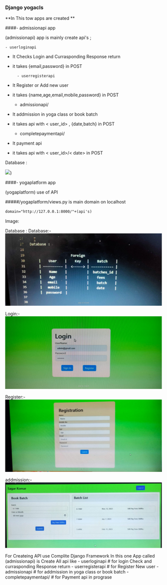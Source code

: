 ### Django yogacls
**In This tow apps are created **

####- admissionapi app

(admissionapi) app is mainly create api's ;

	- userloginapi
- It Checks Login and Currasponding Response return
- it takes {email,password} in POST


		- userregisterapi
- It Register or Add new user
- it takes {name,age,email,mobile,password} in POST



	- admissionapi/<int>
- It addmission in yoga class or book batch
- it takes api with < user_id> , {date,batch} in POST


	- completepaymentapi<int>/<str>
	
	
- It payment api
- it takes api with < user_id>/< date> in POST

 
Database :
	
![]([https://github.com/swapnilkanaki/yogaclsapi/blob/main/database.jpeg))


####- yogaplatform app

(yogaplatform) use of API

#####/yogaplatform/views.py is main domain on localhost

```html
domain="http://127.0.0.1:8000/"+(api's)
```
Image:
	
Database :
Database:-
![](https://github.com/swapnilkanaki/yogaclsapi/blob/main/database.jpeg)


Login:-
![](https://github.com/swapnilkanaki/yogaclsapi/blob/main/login.jpeg)

Register:-
![](https://github.com/swapnilkanaki/yogaclsapi/blob/main/register.jpeg)

addmission:-
![](https://github.com/swapnilkanaki/yogaclsapi/blob/main/addmission.jpeg)

For Createing API use Complite Django Framework
In this one App called (admissionapi) is Create All api like
    - userloginapi                        # for login Check and currasponding Response return
    - userregisterapi                     # for Register New user
    - admissionapi<int>                   # for addmission in yoga class or book batch
    - completepaymentapi<int>/<str>       # for Payment api in prograse


